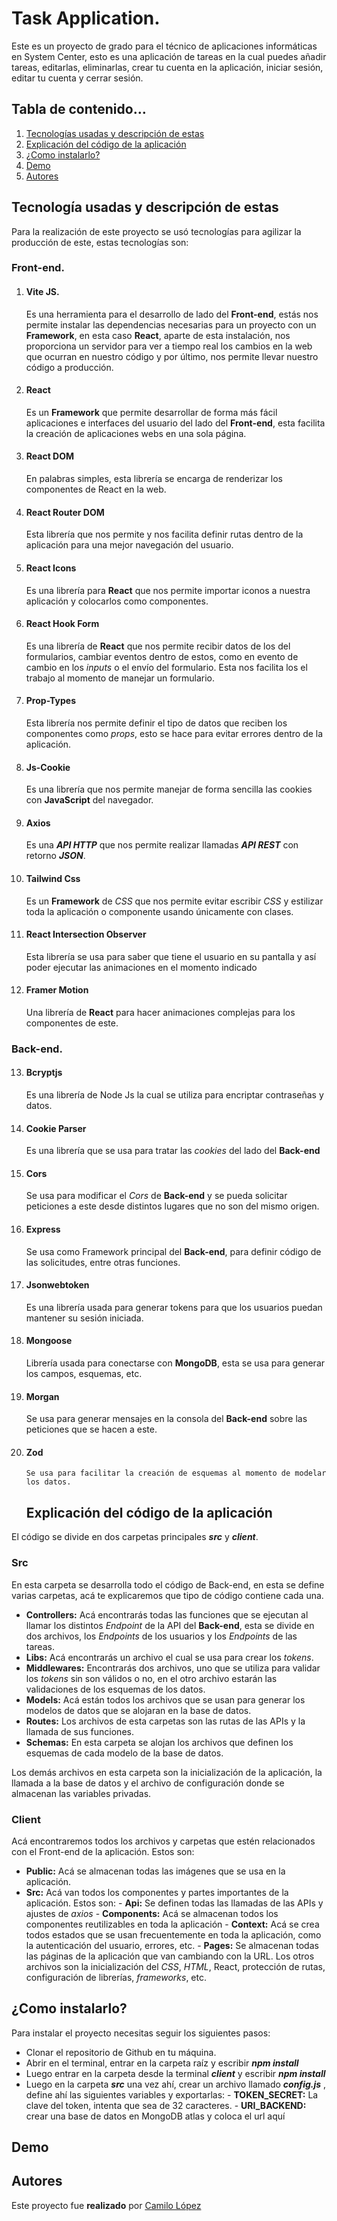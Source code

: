 # Task Application.

Este es un proyecto de grado para el técnico de aplicaciones informáticas en System Center, esto es una aplicación de tareas en la cual puedes añadir tareas, editarlas, eliminarlas, crear tu cuenta en la aplicación, iniciar sesión, editar tu cuenta y cerrar sesión.

## Tabla de contenido…

1.  <a href="#tecnologia-usadas">Tecnologías usadas y descripción de estas</a>
2.  <a href="#codigo">Explicación del código de la aplicación</a>
3.  <a href="#instalacion">¿Como instalarlo?</a>
4.  <a href="#demo">Demo</a>
5.  <a href="#autores">Autores</a>

<h2 id="tecnologia-usadas">Tecnología usadas y descripción de estas</h2>
Para la realización de este proyecto se usó tecnologías para agilizar la producción de este, estas tecnologías son:

### Front-end.

1.  #### Vite JS.
    Es una herramienta para el desarrollo de lado del **Front-end**, estás nos permite instalar las dependencias necesarias para un proyecto con un **Framework**, en esta caso **React**, aparte de esta instalación, nos proporciona un servidor para ver a tiempo real los cambios en la web que ocurran en nuestro código y por último, nos permite llevar nuestro código a producción.
2.  #### React
    Es un **Framework** que permite desarrollar de forma más fácil aplicaciones e interfaces del usuario del lado del **Front-end**, esta facilita la creación de aplicaciones webs en una sola página.
3.  #### React DOM
    En palabras simples, esta librería se encarga de renderizar los componentes de React en la web.
4.  #### React Router DOM
    Esta librería que nos permite y nos facilita definir rutas dentro de la aplicación para una mejor navegación del usuario.
5.  #### React Icons
    Es una librería para **React** que nos permite importar iconos a nuestra aplicación y colocarlos como componentes.
6.  #### React Hook Form
    Es una librería de **React** que nos permite recibir datos de los del formularios, cambiar eventos dentro de estos, como en evento de cambio en los _inputs_ o el envío del formulario. Esta nos facilita los el trabajo al momento de manejar un formulario.
7.  #### Prop-Types
    Esta librería nos permite definir el tipo de datos que reciben los componentes como _props_, esto se hace para evitar errores dentro de la aplicación.
8.  #### Js-Cookie
    Es una librería que nos permite manejar de forma sencilla las cookies con **JavaScript** del navegador.
9.  #### Axios
    Es una **_API HTTP_** que nos permite realizar llamadas **_API REST_** con retorno **_JSON_**.
10. #### Tailwind Css
    Es un **Framework** de _CSS_ que nos permite evitar escribir _CSS_ y estilizar toda la aplicación o componente usando únicamente con clases.
11. #### React Intersection Observer
    Esta librería se usa para saber que tiene el usuario en su pantalla y así poder ejecutar las animaciones en el momento indicado
12. #### Framer Motion
    Una librería de **React** para hacer animaciones complejas para los componentes de este.

### Back-end.

13. #### Bcryptjs
    Es una librería de Node Js la cual se utiliza para encriptar contraseñas y datos.
14. #### Cookie Parser
    Es una librería que se usa para tratar las _cookies_ del lado del **Back-end**
15. #### Cors
    Se usa para modificar el _Cors_ de **Back-end** y se pueda solicitar peticiones a este desde distintos lugares que no son del mismo origen.
16. #### Express
    Se usa como Framework principal del **Back-end**, para definir código de las solicitudes, entre otras funciones.
17. #### Jsonwebtoken
    Es una librería usada para generar tokens para que los usuarios puedan mantener su sesión iniciada.
18. #### Mongoose
    Librería usada para conectarse con **MongoDB**, esta se usa para generar los campos, esquemas, etc.
19. #### Morgan
    Se usa para generar mensajes en la consola del **Back-end** sobre las peticiones que se hacen a este.
20. #### Zod
        Se usa para facilitar la creación de esquemas al momento de modelar los datos.
    <h2 id="codigo">Explicación del código de la aplicación</h2>

El código se divide en dos carpetas principales **_src_** y **_client_**.

### Src

En esta carpeta se desarrolla todo el código de Back-end, en esta se define varias carpetas, acá te explicaremos que tipo de código contiene cada una.

- **Controllers:** Acá encontrarás todas las funciones que se ejecutan al llamar los distintos _Endpoint_ de la API del **Back-end**, esta se divide en dos archivos, los _Endpoints_ de los usuarios y los _Endpoints_ de las tareas.
- **Libs:** Acá encontrarás un archivo el cual se usa para crear los _tokens_.
- **Middlewares:** Encontrarás dos archivos, uno que se utiliza para validar los _tokens_ sin son válidos o no, en el otro archivo estarán las validaciones de los esquemas de los datos.
- **Models:** Acá están todos los archivos que se usan para generar los modelos de datos que se alojaran en la base de datos.
- **Routes:** Los archivos de esta carpetas son las rutas de las APIs y la llamada de sus funciones.
- **Schemas:** En esta carpeta se alojan los archivos que definen los esquemas de cada modelo de la base de datos.

Los demás archivos en esta carpeta son la inicialización de la aplicación, la llamada a la base de datos y el archivo de configuración donde se almacenan las variables privadas.

### Client

Acá encontraremos todos los archivos y carpetas que estén relacionados con el Front-end de la aplicación. Estos son:

- **Public:** Acá se almacenan todas las imágenes que se usa en la aplicación.
- **Src:** Acá van todos los componentes y partes importantes de la aplicación. Estos son: - **Api:** Se definen todas las llamadas de las APIs y ajustes de _axios_ - **Components:** Acá se almacenan todos los componentes reutilizables en toda la aplicación - **Context:** Acá se crea todos estados que se usan frecuentemente en toda la aplicación, como la autenticación del usuario, errores, etc. - **Pages:** Se almacenan todas las páginas de la aplicación que van cambiando con la URL.
  Los otros archivos son la inicialización del _CSS_, _HTML_, React, protección de rutas, configuración de librerías, _frameworks_, etc.

<h2 id="instalacion">¿Como instalarlo?</h2>

Para instalar el proyecto necesitas seguir los siguientes pasos:

- Clonar el repositorio de Github en tu máquina.
- Abrir en el terminal, entrar en la carpeta raíz y escribir **_npm install_**
- Luego entrar en la carpeta desde la terminal **_client_** y escribir **_npm install_**
- Luego en la carpeta **_src_** una vez ahí, crear un archivo llamado **_config.js_** , define ahí las siguientes variables y exportarlas: - **TOKEN_SECRET:** La clave del token, intenta que sea de 32 caracteres. - **URI_BACKEND:** crear una base de datos en MongoDB atlas y coloca el url aquí
<h2 id="demo">Demo</h2>

<h2 id="autores">Autores</h2>

Este proyecto fue **realizado** por [Camilo López](https://github.com/CamiloLopez15)
